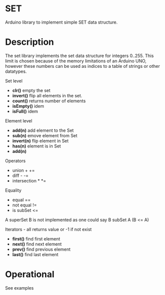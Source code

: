 # SET

Arduino library to implement simple SET data structure.

# Description

The set library implements the set data structure for integers 0..255.
This limit is chosen because of the memory limitations of an Arduino UNO, 
however these numbers can be used as indices to a table of strings or other
datatypes.

Set level
- **clr()** empty the set
- **invert()** flip all elements in the set.
- **count()** returns number of elements
- **isEmpty()** idem
- **isFull()** idem

Element level
- **add(n)** add element to the Set
- **sub(n)** emove element from Set
- **invert(n)** flip element in Set
- **has(n)** element is in Set
- **add(n)**

Operators
- union + +=
- diff - -=
- intersection * *=

Equality
- equal ==
- not equal !=
- is subSet <=

A superSet B is not implemented as one could say B subSet A (B <= A)

Iterators - all returns value or -1 if not exist
- **first()** find first element
- **next()** find next element
- **prev()** find previous element
- **last()** find last element

# Operational

See examples
